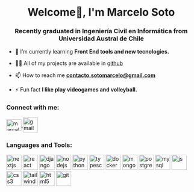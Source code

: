 <h1 align="center">Welcome👋, I'm Marcelo Soto</h1>
<h3 align="center">Recently graduated in Ingeniería Civil en Informática from Universidad Austral de Chile</h3>

- 🌱 I’m currently learning **Front End tools and new tecnologies.**

- 👨‍💻 All of my projects are available in [github](https://github.com/sotomarcelo?tab=repositories)

- 📫 How to reach me **contacto.sotomarcelo@gmail.com**

- ⚡ Fun fact **I like play videogames and volleyball.**

<h3 align="left">Connect with me:</h3>
<p align="left">
<a href="https://www.linkedin.com/in/marcelo-soto-barr%C3%ADa-30765720b/" target="_blank"><img align="center" src="https://raw.githubusercontent.com/rahuldkjain/github-profile-readme-generator/master/src/images/icons/Social/linked-in-alt.svg" alt="marcelo soto barria" height="30" width="40"/</a>
<a href="mailto:contacto.sotomarcelo@gmail.com" target="_blank"> <img align="center" src="https://upload.wikimedia.org/wikipedia/commons/7/7e/Gmail_icon_%282020%29.svg" alt="gmail" width="40" height="40"/></a>
</p>

<h3 align="left">Languages and Tools:</h3>
<p align="left"> 
<p align="left"> 
<!-- Íconos anteriores -->
<img src="https://cdn.jsdelivr.net/gh/devicons/devicon/icons/nextjs/nextjs-original.svg" alt="nextjs" width="40" height="40"/>
<img src="https://cdn.jsdelivr.net/gh/devicons/devicon/icons/react/react-original.svg" alt="react" width="40" height="40"/>
<img src="https://cdn.jsdelivr.net/npm/simple-icons@7/icons/django.svg" alt="django" width="40" height="40"/>
<img src="https://cdn.jsdelivr.net/gh/devicons/devicon/icons/nodejs/nodejs-original.svg" alt="nodejs" width="40" height="40"/>
<img src="https://cdn.jsdelivr.net/gh/devicons/devicon@latest/icons/python/python-original.svg" alt="python" width="40" height="40"/>
<img src="https://cdn.jsdelivr.net/gh/devicons/devicon/icons/typescript/typescript-original.svg" alt="typescript" width="40" height="40"/>
<img src="https://cdn.jsdelivr.net/gh/devicons/devicon/icons/docker/docker-original.svg" alt="docker" width="40" height="40"/>
    
<img src="https://cdn.jsdelivr.net/gh/devicons/devicon@latest/icons/mongodb/mongodb-original.svg" alt="mongodb" width="40" height="40"/> 
<img src="https://cdn.jsdelivr.net/gh/devicons/devicon/icons/postgresql/postgresql-original.svg" alt="postgresql" width="40" height="40"/>
<img src="https://cdn.jsdelivr.net/gh/devicons/devicon@latest/icons/mysql/mysql-original.svg" alt="mysql" width="40" height="40"/> 

<img src="https://cdn.jsdelivr.net/gh/devicons/devicon@latest/icons/javascript/javascript-original.svg" alt="js" width="40" height="40"/>

<img src="https://cdn.jsdelivr.net/gh/devicons/devicon@latest/icons/css3/css3-plain.svg" alt="css3" width="40" height="40"/> 
<img src="https://cdn.jsdelivr.net/npm/simple-icons@7/icons/tailwindcss.svg" alt="tailwindcss" width="40" height="40"/>

<img src="https://cdn.jsdelivr.net/gh/devicons/devicon@latest/icons/html5/html5-plain.svg" alt="html5" width="40" height="40"/> 
<img src="https://cdn.jsdelivr.net/gh/devicons/devicon@latest/icons/git/git-original.svg" alt="git" width="40" height="40"/>

<!-- Nuevos íconos -->

</p>

</p>
